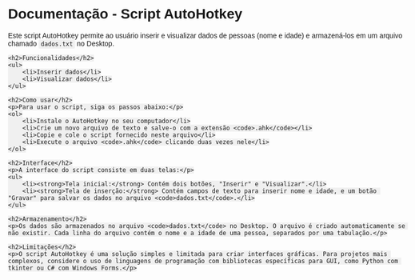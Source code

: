 <!DOCTYPE html>
<html lang="en">
<head>
    <meta charset="UTF-8">
    <meta name="viewport" content="width=device-width, initial-scale=1.0">
    <title>Documentação - Script AutoHotkey</title>
    <style>
        body {
            font-family: Arial, sans-serif;
            max-width: 800px;
            margin: auto;
        }
        code {
            background-color: #f0f0f0;
            border-radius: 3px;
            padding: 2px 4px;
        }
    </style>
</head>
<body>
    <h1>Documentação - Script AutoHotkey</h1>
    <p>Este script AutoHotkey permite ao usuário inserir e visualizar dados de pessoas (nome e idade) e armazená-los em um arquivo chamado <code>dados.txt</code> no Desktop.</p>

    <h2>Funcionalidades</h2>
    <ul>
        <li>Inserir dados</li>
        <li>Visualizar dados</li>
    </ul>

    <h2>Como usar</h2>
    <p>Para usar o script, siga os passos abaixo:</p>
    <ol>
        <li>Instale o AutoHotkey no seu computador</li>
        <li>Crie um novo arquivo de texto e salve-o com a extensão <code>.ahk</code></li>
        <li>Copie e cole o script fornecido neste arquivo</li>
        <li>Execute o arquivo <code>.ahk</code> clicando duas vezes nele</li>
    </ol>

    <h2>Interface</h2>
    <p>A interface do script consiste em duas telas:</p>
    <ul>
        <li><strong>Tela inicial:</strong> Contém dois botões, "Inserir" e "Visualizar".</li>
        <li><strong>Tela de inserção:</strong> Contém campos de texto para inserir nome e idade, e um botão "Gravar" para salvar os dados no arquivo <code>dados.txt</code>.</li>
    </ul>

    <h2>Armazenamento</h2>
    <p>Os dados são armazenados no arquivo <code>dados.txt</code> no Desktop. O arquivo é criado automaticamente se não existir. Cada linha do arquivo contém o nome e a idade de uma pessoa, separados por uma tabulação.</p>

    <h2>Limitações</h2>
    <p>O script AutoHotkey é uma solução simples e limitada para criar interfaces gráficas. Para projetos mais complexos, considere o uso de linguagens de programação com bibliotecas específicas para GUI, como Python com tkinter ou C# com Windows Forms.</p>
</body>
</html>

